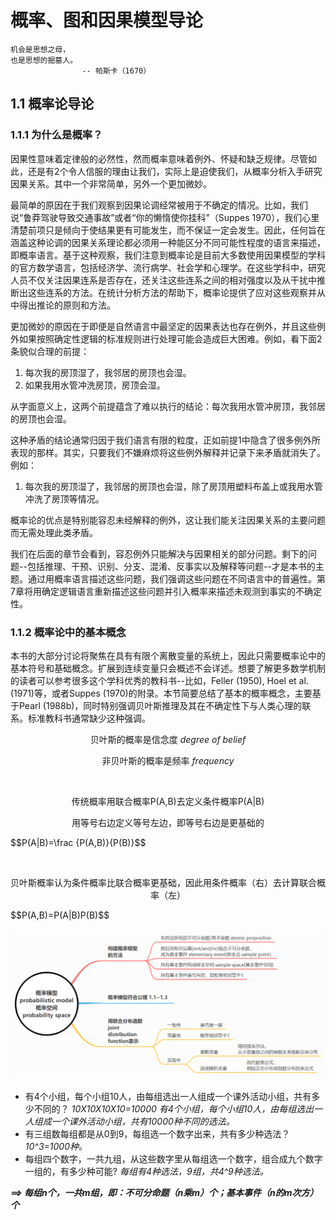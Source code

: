 # 概率、图和因果模型导论

```
机会是思想之母，
也是思想的掘墓人。
                -- 帕斯卡（1670）
```

## 1.1 概率论导论

### 1.1.1 为什么是概率？

因果性意味着定律般的必然性，然而概率意味着例外、怀疑和缺乏规律。尽管如此，还是有2个令人信服的理由让我们，实际上是迫使我们，从概率分析入手研究因果关系。其中一个非常简单，另外一个更加微妙。

最简单的原因在于我们观察到因果论调经常被用于不确定的情况。比如，我们说“鲁莽驾驶导致交通事故”或者“你的懒惰使你挂科”（Suppes 1970），我们心里清楚前项只是倾向于使结果更有可能发生，而不保证一定会发生。因此，任何旨在涵盖这种论调的因果关系理论都必须用一种能区分不同可能性程度的语言来描述，即概率语言。基于这种观察，我们注意到概率论是目前大多数使用因果模型的学科的官方数学语言，包括经济学、流行病学、社会学和心理学。在这些学科中，研究人员不仅关注因果连系是否存在，还关注这些连系之间的相对强度以及从干扰中推断出这些连系的方法。在统计分析方法的帮助下，概率论提供了应对这些观察并从中得出推论的原则和方法。

更加微妙的原因在于即便是自然语言中最坚定的因果表达也存在例外，并且这些例外如果按照确定性逻辑的标准规则进行处理可能会造成巨大困难。例如，看下面2条貌似合理的前提：

1. 每次我的房顶湿了，我邻居的房顶也会湿。
2. 如果我用水管冲洗房顶，房顶会湿。

从字面意义上，这两个前提蕴含了难以执行的结论：每次我用水管冲房顶，我邻居的房顶也会湿。

这种矛盾的结论通常归因于我们语言有限的粒度，正如前提1中隐含了很多例外所表现的那样。其实，只要我们不嫌麻烦将这些例外解释并记录下来矛盾就消失了。例如：

1. 每次我的房顶湿了，我邻居的房顶也会湿，除了房顶用塑料布盖上或我用水管冲洗了房顶等情况。

概率论的优点是特别能容忍未经解释的例外，这让我们能关注因果关系的主要问题而无需处理此类矛盾。

我们在后面的章节会看到，容忍例外只能解决与因果相关的部分问题。剩下的问题--包括推理、干预、识别、分支、混淆、反事实以及解释等问题--才是本书的主题。通过用概率语言描述这些问题，我们强调这些问题在不同语言中的普遍性。第7章将用确定逻辑语言重新描述这些问题并引入概率来描述未观测到事实的不确定性。

### 1.1.2 概率论中的基本概念

本书的大部分讨论将聚焦在具有有限个离散变量的系统上，因此只需要概率论中的基本符号和基础概念。扩展到连续变量只会概述不会详述。想要了解更多数学机制的读者可以参考很多这个学科优秀的教科书--比如，Feller (1950), Hoel et al. (1971)等，或者Suppes (1970)的附录。本节简要总结了基本的概率概念，主要基于Pearl (1988b)，同时特别强调贝叶斯推理及其在不确定性下与人类心理的联系。标准教科书通常缺少这种强调。

<div class="alert alert-warning" role="alert">
    <p><center>贝叶斯的概率是信念度 <i>degree of belief</i></center></p>
    <p><center>非贝叶斯的概率是频率 <i>frequency</i></center></p>
    <br>
    <p><center>传统概率用联合概率P(A,B)去定义条件概率P(A|B)</center></p>
	<p><center>用等号右边定义等号左边，即等号右边是更基础的</center></p>
	<p>$$P(A|B)=\frac {P(A,B)}{P(B)}$$</p>
	<br>
    <p><center>贝叶斯概率认为条件概率比联合概率更基础，因此用条件概率（右）去计算联合概率（左）</center></p>
	<p>$$P(A,B)=P(A|B)P(B)$$</p>
</div>

![概率空间](概率空间.png)

* 有4个小组，每个小组10人，由每组选出一人组成一个课外活动小组，共有多少不同的？
  *10X10X10X10=10000
  有4个小组，每个小组10人，由每组选出一人组成一个课外活动小组，共有10000种不同的选法。*
* 有三组数每组都是从0到9，每组选一个数字出来，共有多少种选法？
  *10^3=1000种。*
* 每组四个数字，一共九组，从这些数字里从每组选一个数字，组合成九个数字一组的，有多少种可能? 
  *每组有4种选法，9组，共4^9种选法。*

***==> 每组n个，一共m组，即：不可分命题（n乘m）个；基本事件（n的m次方）个***

